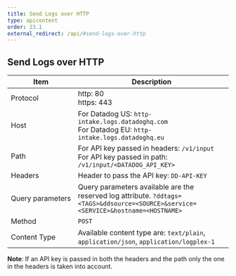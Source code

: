 ```yaml
---
title: Send Logs over HTTP
type: apicontent
order: 23.1
external_redirect: /api/#send-logs-over-http
---
```


## Send Logs over HTTP

| Item             | Description                                                                                                           |
| ------           | ---------                                                                                                             |
| Protocol         | http: 80<br>https: 443                                                                                                |
| Host             | For Datadog US: `http-intake.logs.datadoghq.com` <br> For Datadog EU: `http-intake.logs.datadoghq.eu`                 |
| Path             | For API key passed in headers: `/v1/input`<br> For API key passed in path: `/v1/input/<DATADOG_API_KEY>`              |
| Headers          | Header to pass the API key: `DD-API-KEY`                                                                              |
| Query parameters | Query parameters available are the reserved log attribute. `?ddtags=<TAGS>&ddsource=<SOURCE>&service=<SERVICE>&hostname=<HOSTNAME>` |
| Method           | `POST`                                                                                                                |
| Content Type     | Available content type are: `text/plain`, `application/json`, `application/logplex-1`                                 |
**Note**: If an API key is passed in both the headers and the path only the one in the headers is taken into account.
